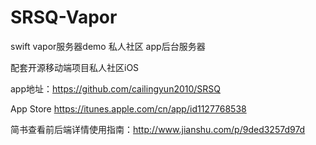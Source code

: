 # SRSQ-Vapor
swift vapor服务器demo 私人社区 app后台服务器

配套开源移动端项目私人社区iOS

app地址：https://github.com/cailingyun2010/SRSQ

App Store https://itunes.apple.com/cn/app/id1127768538

简书查看前后端详情使用指南：http://www.jianshu.com/p/9ded3257d97d
